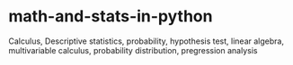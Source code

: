 # math-and-stats-in-python
Calculus, Descriptive statistics, probability, hypothesis test, linear algebra, multivariable calculus, probability distribution, pregression analysis
